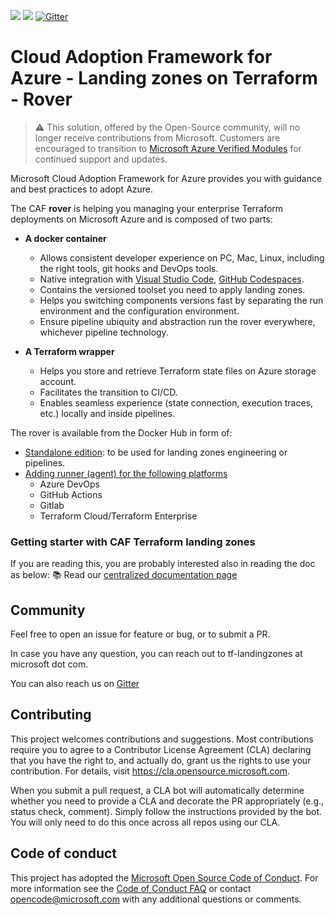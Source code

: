 ![](https://github.com/aztfmod/rover/workflows/master/badge.svg)
![](https://github.com/aztfmod/rover/workflows/.github/workflows/ci-branches.yml/badge.svg)
[![Gitter](https://badges.gitter.im/aztfmod/community.svg)](https://gitter.im/aztfmod/community?utm_source=badge&utm_medium=badge&utm_campaign=pr-badge)

# Cloud Adoption Framework for Azure - Landing zones on Terraform - Rover

> :warning: This solution, offered by the Open-Source community, will no longer receive contributions from Microsoft. Customers are encouraged to transition to [Microsoft Azure Verified Modules](https://aka.ms/avm) for continued support and updates.

Microsoft Cloud Adoption Framework for Azure provides you with guidance and best practices to adopt Azure.

The CAF **rover** is helping you managing your enterprise Terraform deployments on Microsoft Azure and is composed of two parts:

- **A docker container**
  - Allows consistent developer experience on PC, Mac, Linux, including the right tools, git hooks and DevOps tools.
  - Native integration with [Visual Studio Code](https://code.visualstudio.com/docs/remote/containers), [GitHub Codespaces](https://github.com/features/codespaces).
  - Contains the versioned toolset you need to apply landing zones.
  - Helps you switching components versions fast by separating the run environment and the configuration environment.
  - Ensure pipeline ubiquity and abstraction run the rover everywhere, whichever pipeline technology.

- **A Terraform wrapper**
  - Helps you store and retrieve Terraform state files on Azure storage account.
  - Facilitates the transition to CI/CD.
  - Enables seamless experience (state connection, execution traces, etc.) locally and inside pipelines.

The rover is available from the Docker Hub in form of:

- [Standalone edition](https://hub.docker.com/r/aztfmod/rover/tags?page=1&ordering=last_updated): to be used for landing zones engineering or pipelines.
- [Adding runner (agent) for the following platforms](https://hub.docker.com/r/aztfmod/rover-agent/tags?page=1&ordering=last_updated)
  - Azure DevOps
  - GitHub Actions
  - Gitlab
  - Terraform Cloud/Terraform Enterprise

### Getting starter with CAF Terraform landing zones

If you are reading this, you are probably interested also in reading the doc as below:
:books: Read our [centralized documentation page](https://aka.ms/caf/terraform)

## Community

Feel free to open an issue for feature or bug, or to submit a PR.

In case you have any question, you can reach out to tf-landingzones at microsoft dot com.

You can also reach us on [Gitter](https://gitter.im/aztfmod/community?utm_source=badge&utm_medium=badge&utm_campaign=pr-badge)

## Contributing

This project welcomes contributions and suggestions.  Most contributions require you to agree to a
Contributor License Agreement (CLA) declaring that you have the right to, and actually do, grant us
the rights to use your contribution. For details, visit https://cla.opensource.microsoft.com.

When you submit a pull request, a CLA bot will automatically determine whether you need to provide
a CLA and decorate the PR appropriately (e.g., status check, comment). Simply follow the instructions
provided by the bot. You will only need to do this once across all repos using our CLA.

## Code of conduct

This project has adopted the [Microsoft Open Source Code of Conduct](https://opensource.microsoft.com/codeofconduct/).
For more information see the [Code of Conduct FAQ](https://opensource.microsoft.com/codeofconduct/faq/) or
contact [opencode@microsoft.com](mailto:opencode@microsoft.com) with any additional questions or comments.

